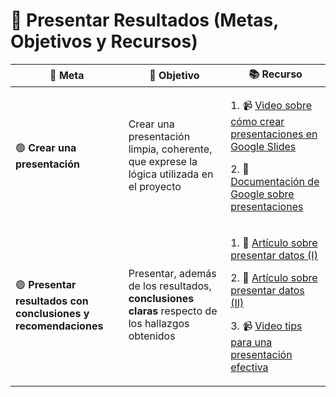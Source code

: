 # 🎯 Presentar Resultados (Metas, Objetivos y Recursos)

| 🏁 **Meta**                                                    | 🎯 **Objetivo**                                                                                  | 📚 **Recurso**                                                                                                                                                                                                                                                                                                                                     |
| -------------------------------------------------------------- | ------------------------------------------------------------------------------------------------ | -------------------------------------------------------------------------------------------------------------------------------------------------------------------------------------------------------------------------------------------------------------------------------------------------------------------------------------------------- |
| 🟢 **Crear una presentación**                                  | Crear una presentación limpia, coherente, que exprese la lógica utilizada en el proyecto         | <p>1. 📹 <a href="https://www.youtube.com/watch?v=VIDEO_ID">Video sobre cómo crear presentaciones en Google Slides</a> </p><p>2. 📄 <a href="https://support.google.com/docs/topic/1690905">Documentación de Google sobre presentaciones</a></p>                                                                                                   |
| 🟢 **Presentar resultados con conclusiones y recomendaciones** | Presentar, además de los resultados, **conclusiones claras** respecto de los hallazgos obtenidos | <p>1. 📄 <a href="https://www.datapine.com/blog/how-to-present-data-effectively/">Artículo sobre presentar datos (I)</a> </p><p>2. 📄 <a href="https://visme.co/blog/data-presentation/">Artículo sobre presentar datos (II)</a> </p><p>3. 📹 <a href="https://www.youtube.com/watch?v=VIDEO_ID">Video tips para una presentación efectiva</a></p> |
